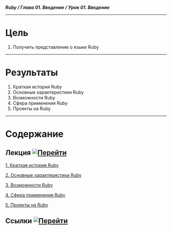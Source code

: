 ***Ruby / Глава 01. Введение / Урок 01. Введение***

***

# Цель

1. Получить представление о языке Ruby

***

# Результаты

1. Краткая история Ruby
2. Основные характеристики Ruby
3. Возможности Ruby
4. Сфера применения Ruby
5. Проекты на Ruby

***

# Содержание

## Лекция [![Перейти](https://img.shields.io/badge/-%D0%9F%D0%B5%D1%80%D0%B5%D0%B9%D1%82%D0%B8-blue)](1.%20Лекция.md)
           
[1. Краткая история Ruby](1.%20Лекция.md#1-Краткая-история-Ruby)

[2. Основные характеристики Ruby](1.%20Лекция.md#2-Основные-характеристики-Ruby)

[3. Возможности Ruby](1.%20Лекция.md#3-Возможности-Ruby)

[4. Сфера применения Ruby](1.%20Лекция.md#4-Сфера-применения-Ruby)

[5. Проекты на Ruby](1.%20Лекция.md#5-Проекты-на-Ruby)

## Ссылки [![Перейти](https://img.shields.io/badge/-%D0%9F%D0%B5%D1%80%D0%B5%D0%B9%D1%82%D0%B8-blue)](2.%20Ссылки.md)
